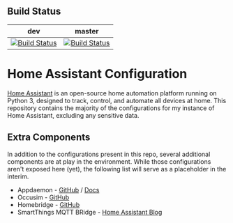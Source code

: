 ## Build Status
dev  | master
------------ | -------------
[![Build Status](https://travis-ci.org/nwmitchell/homeassistant-config.svg?branch=dev)](https://travis-ci.org/nwmitchell/homeassistant-config) | [![Build Status](https://travis-ci.org/nwmitchell/homeassistant-config.svg?branch=master)](https://travis-ci.org/nwmitchell/homeassistant-config)

# Home Assistant Configuration
[Home Assistant](https://home-assistant.io/) is an open-source home automation platform running on Python 3, designed to track, control, and automate all devices at home. This repository contains the majority of the configurations for my instance of Home Assistant, excluding any sensitive data.

## Extra Components
In addition to the configurations present in this repo, several additional components are at play in the environment. While those configurations aren't exposed here (yet), the following list will serve as a placeholder in the interim.
* Appdaemon - [GitHub](https://github.com/home-assistant/appdaemon) / [Docs](http://appdaemon.readthedocs.io/en/latest/)
* Occusim - [GitHub](https://github.com/acockburn/occusim)
* Homebridge - [GitHub](https://github.com/home-assistant/homebridge-homeassistant)
* SmartThings MQTT BRidge - [Home Assistant Blog](https://home-assistant.io/blog/2016/02/09/Smarter-Smart-Things-with-MQTT-and-Home-Assistant/)
